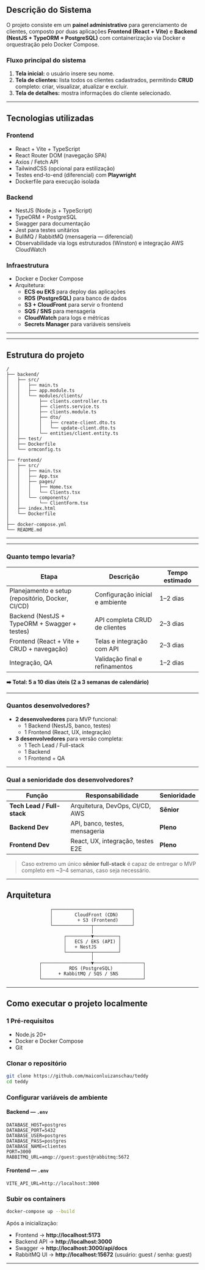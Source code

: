 ## Descrição do Sistema

O projeto consiste em um **painel administrativo** para gerenciamento de clientes, composto por duas aplicações **Frontend (React + Vite)** e **Backend (NestJS + TypeORM + PostgreSQL)** com containerização via Docker e orquestração pelo Docker Compose.

### Fluxo principal do sistema
1. **Tela inicial:** o usuário insere seu nome.  
2. **Tela de clientes:** lista todos os clientes cadastrados, permitindo **CRUD** completo: criar, visualizar, atualizar e excluir.  
3. **Tela de detalhes:** mostra informações do cliente selecionado.

---

## Tecnologias utilizadas

### **Frontend**
- React + Vite + TypeScript  
- React Router DOM (navegação SPA)  
- Axios / Fetch API  
- TailwindCSS (opcional para estilização)  
- Testes end-to-end (diferencial) com **Playwright**  
- Dockerfile para execução isolada  

### **Backend**
- NestJS (Node.js + TypeScript)  
- TypeORM + PostgreSQL  
- Swagger para documentação  
- Jest para testes unitários  
- BullMQ / RabbitMQ (mensageria — diferencial)  
- Observabilidade via logs estruturados (Winston) e integração AWS CloudWatch  

### **Infraestrutura**
- Docker e Docker Compose  
- Arquitetura:
  - **ECS ou EKS** para deploy das aplicações
  - **RDS (PostgreSQL)** para banco de dados
  - **S3 + CloudFront** para servir o frontend
  - **SQS / SNS** para mensageria
  - **CloudWatch** para logs e métricas
  - **Secrets Manager** para variáveis sensíveis

---

---

## Estrutura do projeto

```
/
├── backend/
│   ├── src/
│   │   ├── main.ts
│   │   ├── app.module.ts
│   │   └── modules/clients/
│   │       ├── clients.controller.ts
│   │       ├── clients.service.ts
│   │       ├── clients.module.ts
│   │       ├── dto/
│   │       │   ├── create-client.dto.ts
│   │       │   └── update-client.dto.ts
│   │       └── entities/client.entity.ts
│   ├── test/
│   ├── Dockerfile
│   └── ormconfig.ts
│
├── frontend/
│   ├── src/
│   │   ├── main.tsx
│   │   ├── App.tsx
│   │   ├── pages/
│   │   │   ├── Home.tsx
│   │   │   └── Clients.tsx
│   │   └── components/
│   │       └── ClientForm.tsx
│   ├── index.html
│   └── Dockerfile
│
├── docker-compose.yml
└── README.md
```

---
---

###  **Quanto tempo levaria?**

| Etapa | Descrição | Tempo estimado |
|-------|------------|----------------|
| Planejamento e setup (repositório, Docker, CI/CD) | Configuração inicial e ambiente | 1–2 dias |
| Backend (NestJS + TypeORM + Swagger + testes) | API completa CRUD de clientes | 2–3 dias |
| Frontend (React + Vite + CRUD + navegação) | Telas e integração com API | 2–3 dias |
| Integração, QA | Validação final e refinamentos | 1–2 dias |

**➡️ Total: 5 a 10 dias úteis (2 a 3 semanas de calendário)**  

---

### **Quantos desenvolvedores?**

- **2 desenvolvedores** para MVP funcional:
  - 1 Backend (NestJS, banco, testes)
  - 1 Frontend (React, UX, integração)
- **3 desenvolvedores** para versão completa:
  - 1 Tech Lead / Full-stack
  - 1 Backend
  - 1 Frontend + QA

---

### **Qual a senioridade dos desenvolvedores?**

| Função | Responsabilidade | Senioridade |
|--------|------------------|--------------|
| **Tech Lead / Full-stack** | Arquitetura, DevOps, CI/CD, AWS | **Sênior** |
| **Backend Dev** | API, banco, testes, mensageria | **Pleno** |
| **Frontend Dev** | React, UX, integração, testes E2E | **Pleno** |

> Caso extremo um único **sênior full-stack** é capaz de entregar o MVP completo em ~3–4 semanas, caso seja necessário.

--- 

## Arquitetura

```
                ┌─────────────────────────────┐
                │        CloudFront (CDN)     │
                │         + S3 (Frontend)     │
                └──────────────┬──────────────┘
                               │
                     ┌─────────▼─────────┐
                     │   ECS / EKS (API) │
                     │   + NestJS        │
                     └─────────┬─────────┘
                               │
            ┌──────────────────▼──────────────────┐
            │          RDS (PostgreSQL)           │
            │      + RabbitMQ / SQS / SNS         │
            └─────────────────────────────────────┘
```

---

##  Como executar o projeto localmente

### 1 Pré-requisitos
- Node.js 20+  
- Docker e Docker Compose  
- Git

###  Clonar o repositório
```bash
git clone https://github.com/maiconluizanschau/teddy
cd teddy
```

###  Configurar variáveis de ambiente

#### Backend — `.env`
```env
DATABASE_HOST=postgres
DATABASE_PORT=5432
DATABASE_USER=postgres
DATABASE_PASS=postgres
DATABASE_NAME=clientes
PORT=3000
RABBITMQ_URL=amqp://guest:guest@rabbitmq:5672
```

#### Frontend — `.env`
```env
VITE_API_URL=http://localhost:3000
```

### Subir os containers
```bash
docker-compose up --build
```

Após a inicialização:
- Frontend → **http://localhost:5173**  
- Backend API → **http://localhost:3000**  
- Swagger → **http://localhost:3000/api/docs**  
- RabbitMQ UI → **http://localhost:15672** (usuário: guest / senha: guest)

---